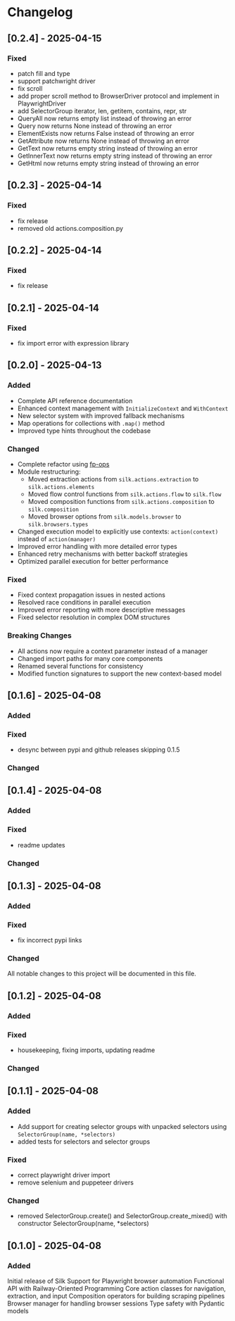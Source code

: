 # Changelog
## [0.2.4] - 2025-04-15

### Fixed
- patch fill and type
- support patchwright driver
- fix scroll
- add proper scroll method to BrowserDriver protocol and implement in PlaywrightDriver
- add SelectorGroup iterator, len, getitem, contains, repr, str
- QueryAll now returns empty list instead of throwing an error
- Query now returns None instead of throwing an error
- ElementExists now returns False instead of throwing an error
- GetAttribute now returns None instead of throwing an error
- GetText now returns empty string instead of throwing an error
- GetInnerText now returns empty string instead of throwing an error
- GetHtml now returns empty string instead of throwing an error

## [0.2.3] - 2025-04-14

### Fixed
- fix release
- removed old actions.composition.py


## [0.2.2] - 2025-04-14

### Fixed
- fix release

## [0.2.1] - 2025-04-14

### Fixed
- fix import error with expression library

## [0.2.0] - 2025-04-13

### Added
- Complete API reference documentation
- Enhanced context management with `InitializeContext` and `WithContext`
- New selector system with improved fallback mechanisms
- Map operations for collections with `.map()` method
- Improved type hints throughout the codebase

### Changed
- Complete refactor using [fp-ops](https://github.com/galaddirie/fp-ops/)
- Module restructuring:
  - Moved extraction actions from `silk.actions.extraction` to `silk.actions.elements`
  - Moved flow control functions from `silk.actions.flow` to `silk.flow`
  - Moved composition functions from `silk.actions.composition` to `silk.composition` 
  - Moved browser options from `silk.models.browser` to `silk.browsers.types`
- Changed execution model to explicitly use contexts: `action(context)` instead of `action(manager)`
- Improved error handling with more detailed error types
- Enhanced retry mechanisms with better backoff strategies
- Optimized parallel execution for better performance

### Fixed
- Fixed context propagation issues in nested actions
- Resolved race conditions in parallel execution
- Improved error reporting with more descriptive messages
- Fixed selector resolution in complex DOM structures

### Breaking Changes
- All actions now require a context parameter instead of a manager
- Changed import paths for many core components
- Renamed several functions for consistency
- Modified function signatures to support the new context-based model


## [0.1.6] - 2025-04-08

### Added

### Fixed
- desync between pypi and github releases skipping 0.1.5

### Changed



## [0.1.4] - 2025-04-08

### Added

### Fixed
- readme updates

### Changed


## [0.1.3] - 2025-04-08

### Added

### Fixed

- fix incorrect pypi links

### Changed




All notable changes to this project will be documented in this file.


## [0.1.2] - 2025-04-08

### Added

### Fixed
- housekeeping, fixing imports, updating readme

### Changed


## [0.1.1] - 2025-04-08

### Added
- Add support for creating selector groups with unpacked selectors using `SelectorGroup(name, *selectors)`
- added tests for selectors and selector groups

### Fixed
- correct playwright driver import
- remove selenium and puppeteer drivers

### Changed
- removed SelectorGroup.create() and SelectorGroup.create_mixed() with constructor SelectorGroup(name, *selectors)

## [0.1.0] - 2025-04-08

### Added
Initial release of Silk
Support for Playwright browser automation
Functional API with Railway-Oriented Programming
Core action classes for navigation, extraction, and input
Composition operators for building scraping pipelines
Browser manager for handling browser sessions
Type safety with Pydantic models
